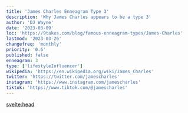 ```yaml
---
title: 'James Charles Enneagram Type 3'
description: 'Why James Charles appears to be a type 3'
author: 'DJ Wayne'
date: '2023-03-09'
loc: 'https://9takes.com/blog/famous-enneagram-types/James-Charles'
lastmod: '2023-03-26'
changefreq: 'monthly'
priority: '0.6'
published: false
enneagram: 3
type: ['lifestyleInfluencer']
wikipedia: 'https://en.wikipedia.org/wiki/James_Charles'
twitter: 'https://twitter.com/jamescharles'
instagram: 'https://www.instagram.com/jamescharles'
tiktok: 'https://www.tiktok.com/@jamescharles'
---
```


<!-- Notes: I could see him as an 8 too, but I don't know a lot about him. -->

<svelte:head>

  <!-- <meta property="og:image" content="https://9takes.com/types/3s/James-Charles.webp" /> -->
  <link rel="canonical" href="https://9takes.com/blog/famous-enneagram-types/James-Charles">
</svelte:head>
<!-- <script>
	import  PopCard  from "../../../lib/components/atoms/PopCard.svelte";
</script>
<div
	style="display: flex;
    justify-content: center;
    margin: 1rem 0;
	"
>
	<PopCard
		image={`/types/7s/${'James-Charles'}.webp`}
		showIcon={false}
		text="James Charles"
		subtext=""
	/>
</div> -->

<p class="firstLetter"></p>
